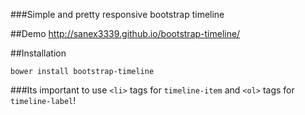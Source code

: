 ###Simple and pretty responsive bootstrap timeline

##Demo
http://sanex3339.github.io/bootstrap-timeline/

##Installation
```
bower install bootstrap-timeline
```

###Its important to use `<li>` tags for `timeline-item` and `<ol>` tags for `timeline-label`!